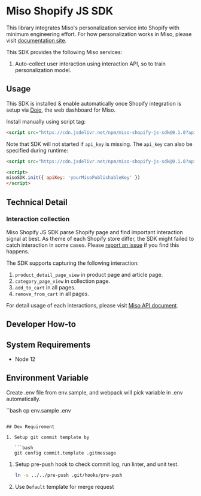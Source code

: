 # Miso Shopify JS SDK

This library integrates Miso's personalization service into Shopify with minimum engineering effort. For how personalization works in Miso, please visit [documentation site](https://docs.miso.ai).

This SDK provides the following Miso services:

1. Auto-collect user interaction using interaction API, so to train personalization model.

## Usage

This SDK is installed & enable automatically once Shopify integration is setup via [Dojo](https://dojo.askmiso.com/), the web dashboard for Miso.

Install manually using script tag:

```html
<script src="https://cdn.jsdelivr.net/npm/miso-shopify-js-sdk@0.1.0?api_key=YOUR_MISO_PUBLISHABLE_KEY"></script>
```

Note that SDK will not started if `api_key` is missing. The `api_key` can also be specified during runtime:

```html
<script src="https://cdn.jsdelivr.net/npm/miso-shopify-js-sdk@0.1.0?api_key=YOUR_MISO_PUBLISHABLE_KEY"></script>

<script>
misoSDK.init({ apiKey: 'yourMisoPublishableKey' })
</script>
```

## Technical Detail

### Interaction collection

Miso Shopify JS SDK parse Shopify page and find important interaction signal at best. As theme of each Shopify store differ, the SDK might failed to catch interaction in some cases. Please [report an issue](https://gitlab.com/askmiso/shopify-js-sdk/-/issues) if you find this happens.

The SDK supports capturing the following interaction:

1. `product_detail_page_view` in product page and article page.
2. `category_page_view` in collection page.
3. `add_to_cart` in all pages.
4. `remove_from_cart` in all pages.

For detail usage of each interactions, please visit [Miso API document](https://api.askmiso.com/#operation/interaction_upload_api_v1_interactions_post).

## Developer How-to

## System Requirements

- Node 12

## Environment Variable

Create .env file from env.sample, and webpack will pick variable in .env automatically.

``bash
cp env.sample .env
```

## Dev Requirement

1. Setup git commit template by

   ```bash
   git config commit.template .gitmessage
   ```

1. Setup pre-push hook to check commit log, run linter, and unit test.

   ```bash
   ln -s ../../pre-push .git/hooks/pre-push
   ```

1. Use `Default` template for merge request
